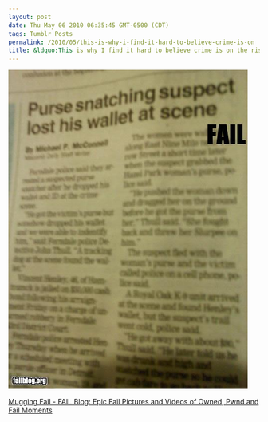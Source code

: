 ```yaml
---
layout: post
date: Thu May 06 2010 06:35:45 GMT-0500 (CDT)
tags: Tumblr Posts
permalink: /2010/05/this-is-why-i-find-it-hard-to-believe-crime-is-on
title: &ldquo;This is why I find it hard to believe crime is on the rise.&rdquo;
---
```


![](/public/assets/tumblr/tumblr_l1zxjlc1Yk1qa4klho1_500.jpg)

[Mugging Fail - FAIL Blog: Epic Fail Pictures and Videos of Owned, Pwnd and Fail Moments](http://failblog.org/2010/05/06/epic-fail-photos-mugging-fail/?utm_source=feedburner&utm_medium=feed&utm_campaign=Feed%3A+failblog+%28The+FAIL+Blog+-+Fail+Pictures+%26+Videos+at+Failblog.ORG%29)
